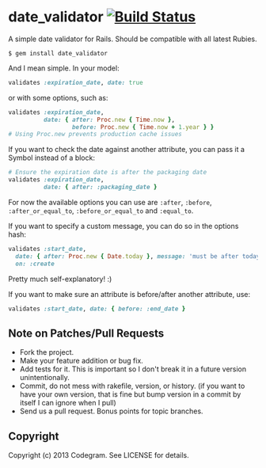 # date_validator [![Build Status](https://travis-ci.org/codegram/date_validator.png?branch=master)](https://travis-ci.org/codegram/date_validator)


A simple date validator for Rails. Should be compatible with all latest Rubies.


```shell
$ gem install date_validator
```

And I mean simple. In your model:

```ruby
validates :expiration_date, date: true
```

or with some options, such as:

```ruby
validates :expiration_date,
          date: { after: Proc.new { Time.now },
                  before: Proc.new { Time.now + 1.year } }
# Using Proc.new prevents production cache issues
```

If you want to check the date against another attribute, you can pass it
a Symbol instead of a block:

```ruby
# Ensure the expiration date is after the packaging date
validates :expiration_date,
          date: { after: :packaging_date }
```

For now the available options you can use are `:after`, `:before`,
`:after_or_equal_to`, `:before_or_equal_to` and `:equal_to`.

If you want to specify a custom message, you can do so in the options hash:

```ruby
validates :start_date,
  date: { after: Proc.new { Date.today }, message: 'must be after today' },
  on: :create
```

Pretty much self-explanatory! :)

If you want to make sure an attribute is before/after another attribute, use:

```ruby
validates :start_date, date: { before: :end_date }
```

## Note on Patches/Pull Requests

* Fork the project.
* Make your feature addition or bug fix.
* Add tests for it. This is important so I don't break it in a
  future version unintentionally.
* Commit, do not mess with rakefile, version, or history. (if you want to have your own version, that is fine but bump version in a commit by itself I can ignore when I pull)
* Send us a pull request. Bonus points for topic branches.

## Copyright

Copyright (c) 2013 Codegram. See LICENSE for details.
